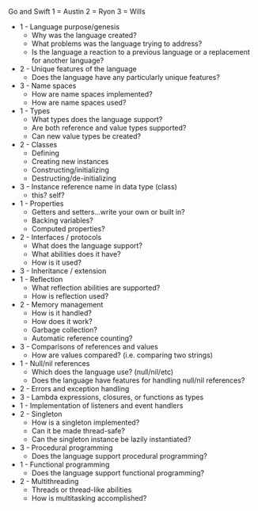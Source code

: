 Go and Swift 
1 = Austin
2 = Ryon 
3 = Wills

* 1 - Language purpose/genesis
  * Why was the language created?
  * What problems was the language trying to address?
  * Is the language a reaction to a previous language or a replacement for another language?
* 2 - Unique features of the language
  * Does the language have any particularly unique features?
* 3 - Name spaces
  * How are name spaces implemented?
  * How are name spaces used?
* 1 - Types
    * What types does the language support?
    * Are both reference and value types supported?
    * Can new value types be created?
* 2 - Classes
  * Defining
  * Creating new instances
  * Constructing/initializing
  * Destructing/de-initializing
* 3 - Instance reference name in data type (class)
  * this?  self?
* 1 - Properties
  * Getters and setters...write your own or built in?
  * Backing variables?
  * Computed properties?
* 2 - Interfaces / protocols
  * What does the language support?
  * What abilities does it have?
  * How is it used?
* 3 - Inheritance / extension
* 1 - Reflection
  * What reflection abilities are supported?
  * How is reflection used?
* 2 - Memory management
  * How is it handled?
  * How does it work?
  * Garbage collection?
  * Automatic reference counting?
* 3 - Comparisons of references and values
  * How are values compared? (i.e. comparing two strings)
* 1 - Null/nil references
  * Which does the language use? (null/nil/etc)
  * Does the language have features for handling null/nil references?
* 2 - Errors and exception handling
* 3 - Lambda expressions, closures, or functions as types
* 1 - Implementation of listeners and event handlers
* 2 - Singleton
  * How is a singleton implemented?
  * Can it be made thread-safe?
  * Can the singleton instance be lazily instantiated?
* 3 - Procedural programming
  * Does the language support procedural programming?
* 1 - Functional programming
  * Does the language support functional programming?
* 2 - Multithreading
  * Threads or thread-like abilities
  * How is multitasking accomplished?
